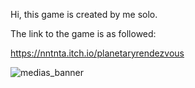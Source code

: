 Hi, this game is created by me solo.

The link to the game is as followed:

https://nntnta.itch.io/planetaryrendezvous

![medias_banner](https://github.com/nntnta/Planetary-Rendezvous/assets/100039793/71dd8406-3a79-4408-bb43-3e169917203b)
